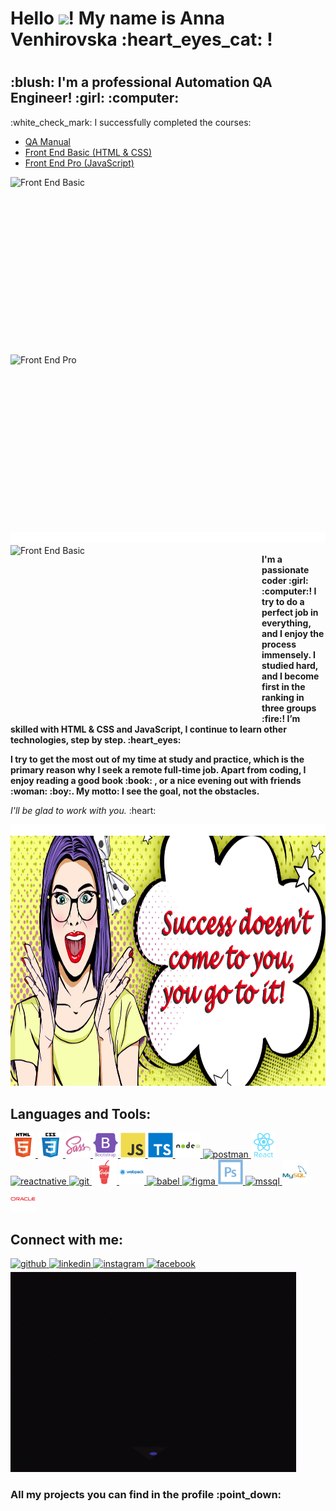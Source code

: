 <h1>Hello <img src="https://github.com/blackcater/blackcater/raw/main/images/Hi.gif" height="28"/>! My name is Anna Venhirovska :heart_eyes_cat: !<h1>
<h2> :blush: I'm a professional Automation QA Engineer! :girl: :computer:</h2>
<p>:white_check_mark: I successfully completed the courses:</p>

<ul>
<li><a href="https://certificate.ithillel.ua/view/98329577" target="_blank">QA Manual</a></li>
<li><a href="https://certificate.ithillel.ua/view/10482899" target="_blank">Front End Basic (HTML & CSS)</a></li>
<li><a href="https://certificate.ithillel.ua/ru/view/73507248" target="_blank">Front End Pro (JavaScript)</a></li> 
</ul>

<img align="left" src="https://lms.ithillel.ua/uploads/certificates/98329577_en.png" alt="Front End Basic" width="402" height="284">
<img align="left" src="https://lms.ithillel.ua/uploads/certificates/73507248_en.png" alt="Front End Pro" width="402" height="284">
<img src="https://github.com/AnnaFine/AnnaFine/blob/main/white_bar.jpg" alt="White Bar">
<img align="left" src="https://lms.ithillel.ua/uploads/certificates/10482899_en.png" alt="Front End Basic" width="402" height="284">

<br />

<p> <strong>I'm a passionate coder :girl: :computer:! I try to do a perfect job in everything, and I enjoy the process immensely. I studied hard, and I become first in the ranking in three groups :fire:! I’m skilled with HTML & CSS and JavaScript, I continue to learn other technologies, step by step. :heart_eyes:</p>
<p>I try to get the most out of my time at study and practice, which is the primary reason why I seek a remote full-time job. Apart from coding, I enjoy reading a good book :book: , or a nice evening out with friends :woman: :boy:. My motto: I see the goal, not the obstacles.</strong></p>
<p> <i> I'll be glad to work with you.</i> :heart: </p>
<img align="left" src="https://github.com/AnnaFine/AnnaFine/blob/main/white_bar.jpg" alt="White Bar">

<img src="https://github.com/AnnaFine/AnnaFine/blob/main/quote.jpg?raw=true" alt="Quote" width="980" height="400">

<h2>Languages and Tools:</h2>
  
<p>  <a href="https://www.w3.org/html/" target="_blank" rel="noreferrer"> <img src="https://raw.githubusercontent.com/devicons/devicon/master/icons/html5/html5-original-wordmark.svg" alt="html5" width="40" height="40"/> </a> 
<a href="https://www.w3schools.com/css/" target="_blank" rel="noreferrer"> <img src="https://raw.githubusercontent.com/devicons/devicon/master/icons/css3/css3-original-wordmark.svg" alt="css3" width="40" height="40"/> </a> 
<a href="https://sass-lang.com" target="_blank" rel="noreferrer"> <img src="https://raw.githubusercontent.com/devicons/devicon/master/icons/sass/sass-original.svg" alt="sass" width="40" height="40"/> </a> 
<a href="https://getbootstrap.com" target="_blank" rel="noreferrer"> <img src="https://raw.githubusercontent.com/devicons/devicon/master/icons/bootstrap/bootstrap-plain-wordmark.svg" alt="bootstrap" width="40" height="40"/> </a> 
<a href="https://developer.mozilla.org/en-US/docs/Web/JavaScript" target="_blank" rel="noreferrer"> <img src="https://raw.githubusercontent.com/devicons/devicon/master/icons/javascript/javascript-original.svg" alt="javascript" width="40" height="40"/> </a>
<a href="https://www.typescriptlang.org/" target="_blank" rel="noreferrer"> <img src="https://raw.githubusercontent.com/devicons/devicon/master/icons/typescript/typescript-original.svg" alt="typescript" width="40" height="40"/> </a> 
<a href="https://nodejs.org" target="_blank" rel="noreferrer"> <img src="https://raw.githubusercontent.com/devicons/devicon/master/icons/nodejs/nodejs-original-wordmark.svg" alt="nodejs" width="40" height="40"/> </a> 
<a href="https://postman.com" target="_blank" rel="noreferrer"> <img src="https://www.vectorlogo.zone/logos/getpostman/getpostman-icon.svg" alt="postman" width="40" height="40"/> </a> 
<a href="https://reactjs.org/" target="_blank" rel="noreferrer"> <img src="https://raw.githubusercontent.com/devicons/devicon/master/icons/react/react-original-wordmark.svg" alt="react" width="40" height="40"/> </a> 
<a href="https://reactnative.dev/" target="_blank" rel="noreferrer"> <img src="https://reactnative.dev/img/header_logo.svg" alt="reactnative" width="40" height="40"/> </a> 
<a href="https://git-scm.com/" target="_blank" rel="noreferrer"> <img src="https://www.vectorlogo.zone/logos/git-scm/git-scm-icon.svg" alt="git" width="40" height="40"/> </a> 
<a href="https://gulpjs.com" target="_blank" rel="noreferrer"> <img src="https://raw.githubusercontent.com/devicons/devicon/master/icons/gulp/gulp-plain.svg" alt="gulp" width="40" height="40"/> </a>
<a href="https://webpack.js.org" target="_blank" rel="noreferrer"> <img src="https://raw.githubusercontent.com/devicons/devicon/d00d0969292a6569d45b06d3f350f463a0107b0d/icons/webpack/webpack-original-wordmark.svg" alt="webpack" width="40" height="40"/> </a>
<a href="https://babeljs.io/" target="_blank" rel="noreferrer"> <img src="https://www.vectorlogo.zone/logos/babeljs/babeljs-icon.svg" alt="babel" width="40" height="40"/> </a> 
<a href="https://www.figma.com/" target="_blank" rel="noreferrer"> <img src="https://www.vectorlogo.zone/logos/figma/figma-icon.svg" alt="figma" width="40" height="40"/> </a> 
<a href="https://www.photoshop.com/en" target="_blank" rel="noreferrer"> <img src="https://raw.githubusercontent.com/devicons/devicon/master/icons/photoshop/photoshop-line.svg" alt="photoshop" width="40" height="40"/> </a> 
<a href="https://www.microsoft.com/en-us/sql-server" target="_blank" rel="noreferrer"> <img src="https://www.svgrepo.com/show/303229/microsoft-sql-server-logo.svg" alt="mssql" width="40" height="40"/> </a> 
<a href="https://www.mysql.com/" target="_blank" rel="noreferrer"> <img src="https://raw.githubusercontent.com/devicons/devicon/master/icons/mysql/mysql-original-wordmark.svg" alt="mysql" width="40" height="40"/> </a> 
<a href="https://www.oracle.com/" target="_blank" rel="noreferrer"> <img src="https://raw.githubusercontent.com/devicons/devicon/master/icons/oracle/oracle-original.svg" alt="oracle" width="40" height="40"/> </a> </p>

<h2 align="left">Connect with me:</h2>

<a href="https://github.com/AnnaVenhirovska" target="_blank">
<img src=https://img.shields.io/badge/github-%2324292e.svg?&style=for-the-badge&logo=github&logoColor=white alt=github style="margin-bottom: 5px;" />
</a>
<a href="https://linkedin.com/in/anna-venhirovska/" target="_blank">
<img src=https://img.shields.io/badge/linkedin-%231E77B5.svg?&style=for-the-badge&logo=linkedin&logoColor=white alt=linkedin style="margin-bottom: 5px;" />
</a>
<a href="https://instagram.com/anutkaven" target="_blank">
<img src=https://img.shields.io/badge/instagram-%23000000.svg?&style=for-the-badge&logo=instagram&logoColor=white alt=instagram style="margin-bottom: 5px;" />
</a>   
<a href="https://www.facebook.com/anutke" target="_blank">
<img src=https://img.shields.io/badge/facebook-%232E87FB.svg?&style=for-the-badge&logo=facebook&logoColor=white alt=facebook style="margin-bottom: 5px;" />
</a>

<img alt="GIF" src="https://raw.githubusercontent.com/AnnaFine/AnnaFine/main/coding_girl.gif?raw=true" width="457" height="320" />

<h3 align="left">All my projects you can find in the profile :point_down:</h3>
